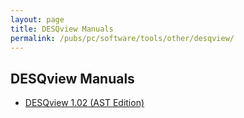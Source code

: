 ```yaml
---
layout: page
title: DESQview Manuals
permalink: /pubs/pc/software/tools/other/desqview/
---
```


DESQview Manuals
----------------

* [DESQview 1.02 (AST Edition)](https://s3-us-west-2.amazonaws.com/archive.pcjs.org/pubs/pc/software/tools/other/desqview/DESQVIEW-102-AST.pdf)
